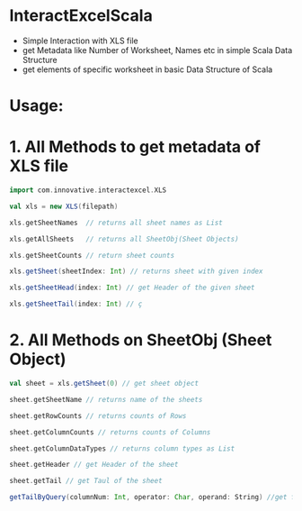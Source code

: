 # InteractExcelScala

- Simple Interaction with XLS file
- get Metadata like Number of Worksheet, Names etc in simple Scala Data Structure
- get elements of specific worksheet in basic Data Structure of Scala

# Usage:

# 1. All Methods to get metadata of XLS file

```scala 
import com.innovative.interactexcel.XLS

val xls = new XLS(filepath)

xls.getSheetNames  // returns all sheet names as List

xls.getAllSheets   // returns all SheetObj(Sheet Objects) 

xls.getSheetCounts // return sheet counts

xls.getSheet(sheetIndex: Int) // returns sheet with given index

xls.getSheetHead(index: Int) // get Header of the given sheet

xls.getSheetTail(index: Int) // ç
```


# 2. All Methods on SheetObj (Sheet Object)
```scala
val sheet = xls.getSheet(0) // get sheet object

sheet.getSheetName // returns name of the sheets

sheet.getRowCounts // returns counts of Rows

sheet.getColumnCounts // returns counts of Columns

sheet.getColumnDataTypes // returns column types as List

sheet.getHeader // get Header of the sheet

sheet.getTail // get Taul of the sheet

getTailByQuery(columnNum: Int, operator: Char, operand: String) //get filtered Rows based on the given Query
```
